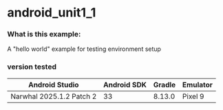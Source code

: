 # android_unit1_1

### What is this example: 

A "hello world" example for testing environment setup

### version tested
|Android Studio            | Android SDK | Gradle | Emulator |
|--------------------------|-------------|--------|----------|
|Narwhal 2025.1.2 Patch 2  |33           | 8.13.0  | Pixel 9 |
